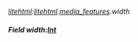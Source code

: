 _[litehtml](../../modules/litehtml/litehtml-module.md):[litehtml](../../modules/litehtml/litehtml-module.md).[media\_features](../../modules/litehtml/litehtml-media_features.md).width_
##### Field width:[Int](../../modules/wonkey/wonkey-types-int.md)
